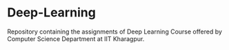 # Deep-Learning

Repository containing the assignments of Deep Learning Course offered by Computer Science Department at IIT Kharagpur.
